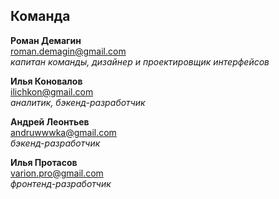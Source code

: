## Команда

**Роман Демагин**  
<roman.demagin@gmail.com>  
*капитан команды, дизайнер 
и проектировщик интерфейсов*
 
**Илья Коновалов**  
<ilichkon@gmail.com>  
*аналитик, бэкенд-разработчик*
 
**Андрей Леонтьев**  
<andruwwwka@gmail.com>  
*бэкенд-разработчик*
 
**Илья Протасов**  
<varion.pro@gmail.com>  
*фронтенд-разработчик*
